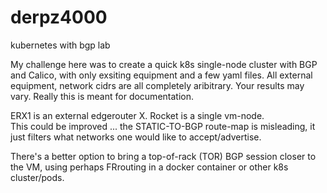 # derpz4000
kubernetes with bgp lab

My challenge here was to create a quick k8s single-node cluster with BGP and Calico, with only exsiting equipment and a few yaml files.
All external equipment, network cidrs are all completely aribitrary.  Your results may vary.  Really this is meant for documentation.

ERX1 is an external edgerouter X.  Rocket is a single vm-node.  
This could be improved ... the STATIC-TO-BGP route-map is misleading, it just filters what networks one would like to accept/advertise.

There's a better option to bring a top-of-rack (TOR) BGP session closer to the VM, using perhaps FRrouting in a docker container or other k8s cluster/pods.
